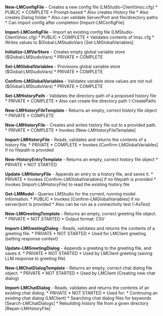 **New-LMConfigFile** - Creates a new config file (LMStudio-Client\lmsc.cfg)
    * PUBLIC
    * COMPLETE
    * Prompt-based
    * Also creates History file
    * Also creates Dialog folder
    * Also can validate Server/Port and file/directory paths
    * Can import config after completion [Import-LMConfigFile]

**Import-LMConfigFile** - Import an existing config file (LMStudio-Client\lmsc.cfg)
    * PUBLIC
    * COMPLETE
    * Validates contents of lmsc.cfg
    * Writes values to $Global:LMStudioVars [Set-LMGlobalVariables]

**Initialize-LMVarStore** - Creates empty global variable store ($Global:LMStudioVars)
    * PRIVATE
    * COMPLETE

**Set-LMGlobalVariables** - Provisions global variable store ($Global:LMStudioVars)
    * PRIVATE
    * COMPLETE

**Confirm-LMGlobalVariables** - Validates variable store values are not null ($Global:LMStudioVars)
    * PRIVATE
    * COMPLETE

**Set-LMHistoryPath** - Validates the directory path of a proposed history file
    * PRIVATE
    * COMPLETE
    * Also can create the directory path (-CreatePath)

**New-LMHistoryFileTemplate** - Returns an empty, correct history file object
    * PRIVATE
    * COMPLETE

**New-LMHistoryFile** - Creates and writes history file out to a provided path.
    * PRIVATE
    * COMPLETE
    * Invokes [New-LMHistoryFileTemplate]

**Import-LMHistoryFile** - Reads, validates and returns the contents of a history file.
    * PRIVATE
    * COMPLETE
    * Invokes [Confirm-LMGlobalVariables] if no filepath is provided

**New-HistoryEntryTemplate** - Returns an empty, correct history file object
    * PRIVATE
    * NOT STARTED

**Update-LMHistoryFile** - Appends an entry to a history file, and saves it.
    * PRIVATE
    * Invokes [Confirm-LMGlobalVariables] if no filepath is provided
    * Invokes [Import-LMHistoryFile] to read the existing history file
    
**Get-LMModel** - Queries LMStudio for the current, running model information.
    * PUBLIC
    * Invokes [Confirm-LMGlobalVariables] if no server/port is provided
    * Also can be run as a connectivity test (-AsTest)

**New-LMGreetingTemplate** - Returns an empty, correct greeting file object.
    * PRIVATE
    * NOT STARTED
    * Output format: CSV

**Import-LMGreetingDialog** - Reads, validates and returns the contents of a greeting file.
    * PRIVATE
    * NOT STARTED
    * Used for LMClient greeting (setting response context)

**Update-LMGreetingDialog** - Appends a greeting to the greeting file, and saves it.
    * PRIVATE
    * NOT STARTED
    * Used by LMClient greeting (saving LLM response to greeting file)

**New-LMChatDialogTemplate** - Returns an empty, correct chat dialog file object.
    * PRIVATE
    * NOT STARTED
    * Used by LMClient (Creating new chat dialog)

**Import-LMChatDialog** - Reads, validates and returns the contents of an existing chat dialog.
    * PRIVATE
    * NOT STARTED
    * Used for:
        * Continuing an existing chat dialog (LMClient)
        * Searching chat dialog files for keywords [Search-LMChatDialogs]
        * Rebuilding history file from a given directory [Repair-LMHistoryFile]




